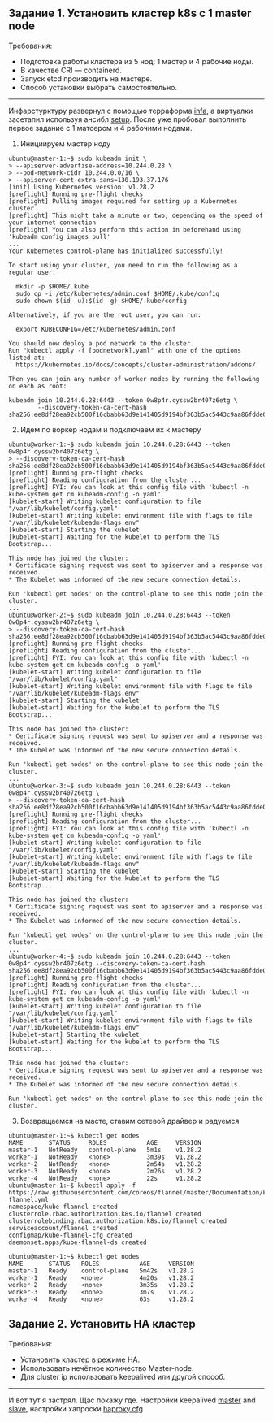 ## Задание 1. Установить кластер k8s с 1 master node

Требования:
 * Подготовка работы кластера из 5 нод: 1 мастер и 4 рабочие ноды.
 * В качестве CRI — containerd.
 * Запуск etcd производить на мастере.
 * Способ установки выбрать самостоятельно.
***
Инфарстурктуру развернул с помощью терраформа [infa](https://github.com/Atlipoka/devops_netology/tree/main/Kuber_and_Azure/vm.tf), а виртуалки засетапил используя ансибл [setup](https://github.com/Atlipoka/devops_netology/tree/main/Kuber_and_Azure/site.yml). После уже пробовал выполнить первое задание с 1 матсером и 4 рабочими нодами.
1. Инициируем мастер ноду
````
ubuntu@master-1:~$ sudo kubeadm init \
> --apiserver-advertise-address=10.244.0.28 \
> --pod-network-cidr 10.244.0.0/16 \
> --apiserver-cert-extra-sans=130.193.37.176
[init] Using Kubernetes version: v1.28.2
[preflight] Running pre-flight checks
[preflight] Pulling images required for setting up a Kubernetes cluster
[preflight] This might take a minute or two, depending on the speed of your internet connection
[preflight] You can also perform this action in beforehand using 'kubeadm config images pull'
...
Your Kubernetes control-plane has initialized successfully!

To start using your cluster, you need to run the following as a regular user:

  mkdir -p $HOME/.kube
  sudo cp -i /etc/kubernetes/admin.conf $HOME/.kube/config
  sudo chown $(id -u):$(id -g) $HOME/.kube/config

Alternatively, if you are the root user, you can run:

  export KUBECONFIG=/etc/kubernetes/admin.conf

You should now deploy a pod network to the cluster.
Run "kubectl apply -f [podnetwork].yaml" with one of the options listed at:
  https://kubernetes.io/docs/concepts/cluster-administration/addons/

Then you can join any number of worker nodes by running the following on each as root:

kubeadm join 10.244.0.28:6443 --token 0w8p4r.cyssw2br407z6etg \
        --discovery-token-ca-cert-hash sha256:ee8df28ea92cb500f16cbabb63d9e141405d9194bf363b5ac5443c9aa86fdde0
````
2. Идем по воркер нодам и подключаем их к мастеру
````
ubuntu@worker-1:~$ sudo kubeadm join 10.244.0.28:6443 --token 0w8p4r.cyssw2br407z6etg \
> --discovery-token-ca-cert-hash sha256:ee8df28ea92cb500f16cbabb63d9e141405d9194bf363b5ac5443c9aa86fdde0
[preflight] Running pre-flight checks
[preflight] Reading configuration from the cluster...
[preflight] FYI: You can look at this config file with 'kubectl -n kube-system get cm kubeadm-config -o yaml'
[kubelet-start] Writing kubelet configuration to file "/var/lib/kubelet/config.yaml"
[kubelet-start] Writing kubelet environment file with flags to file "/var/lib/kubelet/kubeadm-flags.env"
[kubelet-start] Starting the kubelet
[kubelet-start] Waiting for the kubelet to perform the TLS Bootstrap...

This node has joined the cluster:
* Certificate signing request was sent to apiserver and a response was received.
* The Kubelet was informed of the new secure connection details.

Run 'kubectl get nodes' on the control-plane to see this node join the cluster.
...
ubuntu@worker-2:~$ sudo kubeadm join 10.244.0.28:6443 --token 0w8p4r.cyssw2br407z6etg \
> --discovery-token-ca-cert-hash sha256:ee8df28ea92cb500f16cbabb63d9e141405d9194bf363b5ac5443c9aa86fdde0
[preflight] Running pre-flight checks
[preflight] Reading configuration from the cluster...
[preflight] FYI: You can look at this config file with 'kubectl -n kube-system get cm kubeadm-config -o yaml'
[kubelet-start] Writing kubelet configuration to file "/var/lib/kubelet/config.yaml"
[kubelet-start] Writing kubelet environment file with flags to file "/var/lib/kubelet/kubeadm-flags.env"
[kubelet-start] Starting the kubelet
[kubelet-start] Waiting for the kubelet to perform the TLS Bootstrap...

This node has joined the cluster:
* Certificate signing request was sent to apiserver and a response was received.
* The Kubelet was informed of the new secure connection details.

Run 'kubectl get nodes' on the control-plane to see this node join the cluster.
...
ubuntu@worker-3:~$ sudo kubeadm join 10.244.0.28:6443 --token 0w8p4r.cyssw2br407z6etg \
> --discovery-token-ca-cert-hash sha256:ee8df28ea92cb500f16cbabb63d9e141405d9194bf363b5ac5443c9aa86fdde0
[preflight] Running pre-flight checks
[preflight] Reading configuration from the cluster...
[preflight] FYI: You can look at this config file with 'kubectl -n kube-system get cm kubeadm-config -o yaml'
[kubelet-start] Writing kubelet configuration to file "/var/lib/kubelet/config.yaml"
[kubelet-start] Writing kubelet environment file with flags to file "/var/lib/kubelet/kubeadm-flags.env"
[kubelet-start] Starting the kubelet
[kubelet-start] Waiting for the kubelet to perform the TLS Bootstrap...

This node has joined the cluster:
* Certificate signing request was sent to apiserver and a response was received.
* The Kubelet was informed of the new secure connection details.

Run 'kubectl get nodes' on the control-plane to see this node join the cluster.
...
ubuntu@worker-4:~$ sudo kubeadm join 10.244.0.28:6443 --token 0w8p4r.cyssw2br407z6etg --discovery-token-ca-cert-hash sha256:ee8df28ea92cb500f16cbabb63d9e141405d9194bf363b5ac5443c9aa86fdde0
[preflight] Running pre-flight checks
[preflight] Reading configuration from the cluster...
[preflight] FYI: You can look at this config file with 'kubectl -n kube-system get cm kubeadm-config -o yaml'
[kubelet-start] Writing kubelet configuration to file "/var/lib/kubelet/config.yaml"
[kubelet-start] Writing kubelet environment file with flags to file "/var/lib/kubelet/kubeadm-flags.env"
[kubelet-start] Starting the kubelet
[kubelet-start] Waiting for the kubelet to perform the TLS Bootstrap...

This node has joined the cluster:
* Certificate signing request was sent to apiserver and a response was received.
* The Kubelet was informed of the new secure connection details.

Run 'kubectl get nodes' on the control-plane to see this node join the cluster.
````
3. Возвращаемся на масте, ставим сетевой драйвер и радуемся
````
ubuntu@master-1:~$ kubectl get nodes
NAME       STATUS     ROLES           AGE     VERSION
master-1   NotReady   control-plane   5m1s    v1.28.2
worker-1   NotReady   <none>          3m39s   v1.28.2
worker-2   NotReady   <none>          2m54s   v1.28.2
worker-3   NotReady   <none>          2m26s   v1.28.2
worker-4   NotReady   <none>          22s     v1.28.2
ubuntu@master-1:~$ kubectl apply -f https://raw.githubusercontent.com/coreos/flannel/master/Documentation/kube-flannel.yml
namespace/kube-flannel created
clusterrole.rbac.authorization.k8s.io/flannel created
clusterrolebinding.rbac.authorization.k8s.io/flannel created
serviceaccount/flannel created
configmap/kube-flannel-cfg created
daemonset.apps/kube-flannel-ds created

ubuntu@master-1:~$ kubectl get nodes
NAME       STATUS   ROLES           AGE     VERSION
master-1   Ready    control-plane   5m42s   v1.28.2
worker-1   Ready    <none>          4m20s   v1.28.2
worker-2   Ready    <none>          3m35s   v1.28.2
worker-3   Ready    <none>          3m7s    v1.28.2
worker-4   Ready    <none>          63s     v1.28.2
````
## Задание 2. Установить HA кластер

Требования:
 * Установить кластер в режиме HA.
 * Использовать нечётное количество Master-node.
 * Для cluster ip использовать keepalived или другой способ.
***
И вот тут я застрял. Щас покажу где. Настройки keepalived [master](https://github.com/Atlipoka/devops_netology/edit/main/Kuber_and_Azure/keepalived-master.conf) and [slave](https://github.com/Atlipoka/devops_netology/edit/main/Kuber_and_Azure/keepalived-slave.conf), настройки хапроски [haproxy.cfg](https://github.com/Atlipoka/devops_netology/edit/main/Kuber_and_Azure/haproxy.cfg)
